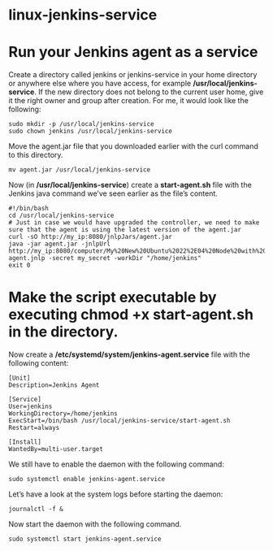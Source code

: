 # linux-jenkins-service

# Run your Jenkins agent as a service
Create a directory called jenkins or jenkins-service in your home directory or anywhere else where you have access, for example **/usr/local/jenkins-service**. 
If the new directory does not belong to the current user home, give it the right owner and group after creation. For me, it would look like the following:
```
sudo mkdir -p /usr/local/jenkins-service
sudo chown jenkins /usr/local/jenkins-service
```
Move the agent.jar file that you downloaded earlier with the curl command to this directory.
```
mv agent.jar /usr/local/jenkins-service
```
Now (in **/usr/local/jenkins-service**) create a **start-agent.sh** file with the Jenkins java command we’ve seen earlier as the file’s content.

```
#!/bin/bash
cd /usr/local/jenkins-service
# Just in case we would have upgraded the controller, we need to make sure that the agent is using the latest version of the agent.jar
curl -sO http://my_ip:8080/jnlpJars/agent.jar
java -jar agent.jar -jnlpUrl http://my_ip:8080/computer/My%20New%20Ubuntu%2022%2E04%20Node%20with%20Java%20and%20Docker%20installed/jenkins-agent.jnlp -secret my_secret -workDir "/home/jenkins"
exit 0
```
# Make the script executable by executing chmod +x start-agent.sh in the directory.

Now create a **/etc/systemd/system/jenkins-agent.service** file with the following content:
```
[Unit]
Description=Jenkins Agent

[Service]
User=jenkins
WorkingDirectory=/home/jenkins
ExecStart=/bin/bash /usr/local/jenkins-service/start-agent.sh
Restart=always

[Install]
WantedBy=multi-user.target
```
We still have to enable the daemon with the following command:
```
sudo systemctl enable jenkins-agent.service
```
Let’s have a look at the system logs before starting the daemon:
```
journalctl -f &
```
Now start the daemon with the following command.
```
sudo systemctl start jenkins-agent.service
```
